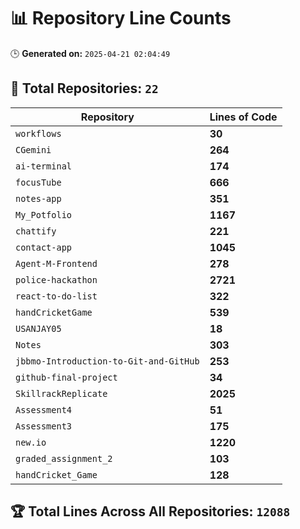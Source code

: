 # 📊 Repository Line Counts
🕒 **Generated on:** `2025-04-21 02:04:49`

## 🔹 **Total Repositories:** `22`

| Repository | Lines of Code |
|------------|--------------|
| `workflows` | **30** |
| `CGemini` | **264** |
| `ai-terminal` | **174** |
| `focusTube` | **666** |
| `notes-app` | **351** |
| `My_Potfolio` | **1167** |
| `chattify` | **221** |
| `contact-app` | **1045** |
| `Agent-M-Frontend` | **278** |
| `police-hackathon` | **2721** |
| `react-to-do-list` | **322** |
| `handCricketGame` | **539** |
| `USANJAY05` | **18** |
| `Notes` | **303** |
| `jbbmo-Introduction-to-Git-and-GitHub` | **253** |
| `github-final-project` | **34** |
| `SkillrackReplicate` | **2025** |
| `Assessment4` | **51** |
| `Assessment3` | **175** |
| `new.io` | **1220** |
| `graded_assignment_2` | **103** |
| `handCricket_Game` | **128** |
## 🏆 **Total Lines Across All Repositories:** `12088`
